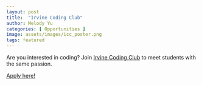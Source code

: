 ```yaml
---
layout: post
title:  "Irvine Coding Club"
author: Melody Yu
categories: [ Opportunities ]
image: assets/images/icc_poster.png
tags: featured
---
```


Are you interested in coding?  Join [Irvine Coding Club](irvinecoding.club) to meet students with the same passion. 

[Apply here!](https://forms.gle/Ky4S6YLkkursGyZn6)
